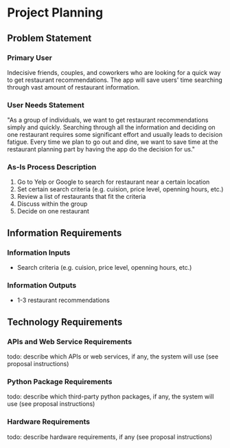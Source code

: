 # Project Planning

## Problem Statement

### Primary User
Indecisive friends, couples, and coworkers who are looking for a quick way to get restaurant recommendations. The app will save users' time searching through vast amount of restaurant information.

### User Needs Statement
"As a group of individuals, we want to get restaurant recommendations simply and quickly. Searching through all the information and deciding on one restaurant requires some significant effort and usually leads to decision fatigue. Every time we plan to go out and dine, we want to save time at the restaurant planning part by having the app do the decision for us." 

### As-Is Process Description
1. Go to Yelp or Google to search for restaurant near a certain location
2. Set certain search criteria (e.g. cuision, price level, openning hours, etc.)
3. Review a list of restaurants that fit the criteria
4. Discuss within the group
5. Decide on one restaurant

## Information Requirements

### Information Inputs
- Search criteria (e.g. cuision, price level, openning hours, etc.)

### Information Outputs
- 1-3 restaurant recommendations


## Technology Requirements

### APIs and Web Service Requirements

todo: describe which APIs or web services, if any, the system will use (see proposal instructions)

### Python Package Requirements

todo: describe which third-party python packages, if any, the system will use (see proposal instructions)

### Hardware Requirements

todo: describe hardware requirements, if any (see proposal instructions)
